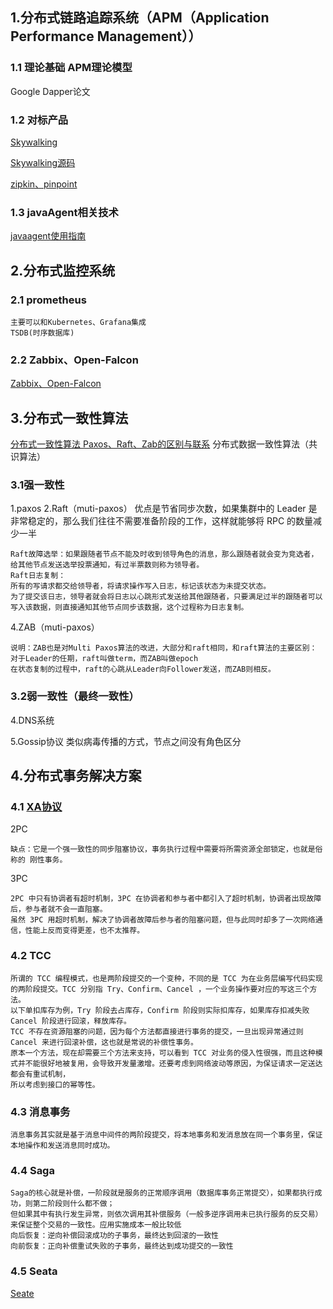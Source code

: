 ## 1.分布式链路追踪系统（APM（Application Performance Management））
### 1.1 理论基础 APM理论模型
Google Dapper论文
### 1.2 对标产品
[Skywalking](https://mp.weixin.qq.com/s/A9gmNsmuSdrMw8GqgbKa3A)

[Skywalking源码](https://zhuanlan.zhihu.com/p/110933177)

[zipkin、pinpoint](https://www.jianshu.com/p/4fa81b661f55)

### 1.3 javaAgent相关技术
[javaagent使用指南](https://www.cnblogs.com/rickiyang/p/11368932.html)

## 2.分布式监控系统
### 2.1 prometheus
```
主要可以和Kubernetes、Grafana集成
TSDB(时序数据库)
```
### 2.2 Zabbix、Open-Falcon
[Zabbix、Open-Falcon](https://www.sohu.com/a/342733264_198222)

## 3.分布式一致性算法

[分布式一致性算法 Paxos、Raft、Zab的区别与联系](https://www.cnblogs.com/bigband/p/13520586.html)
分布式数据一致性算法（共识算法）

### 3.1强一致性
1.paxos
2.Raft（muti-paxos） 优点是节省同步次数，如果集群中的 Leader 是非常稳定的，那么我们往往不需要准备阶段的工作，这样就能够将 RPC 的数量减少一半
```
Raft故障选举：如果跟随者节点不能及时收到领导角色的消息，那么跟随者就会变为竞选者，给其他节点发送选举投票通知，有过半票数则称为领导者。
Raft日志复制：
所有的写请求都交给领导者，将请求操作写入日志，标记该状态为未提交状态。
为了提交该日志，领导者就会将日志以心跳形式发送给其他跟随者，只要满足过半的跟随者可以写入该数据，则直接通知其他节点同步该数据，这个过程称为日志复制。
```
4.ZAB（muti-paxos）

```
说明：ZAB也是对Multi Paxos算法的改进，大部分和raft相同，和raft算法的主要区别：
对于Leader的任期，raft叫做term，而ZAB叫做epoch
在状态复制的过程中，raft的心跳从Leader向Follower发送，而ZAB则相反。
```

### 3.2弱一致性（最终一致性）
4.DNS系统

5.Gossip协议
类似病毒传播的方式，节点之间没有角色区分


## 4.分布式事务解决方案

### 4.1 [XA协议](https://blog.csdn.net/BruceLiu_code/article/details/114922914)
2PC 
```
缺点：它是一个强一致性的同步阻塞协议，事务执⾏过程中需要将所需资源全部锁定，也就是俗称的 刚性事务。
```
3PC
```
2PC 中只有协调者有超时机制，3PC 在协调者和参与者中都引入了超时机制，协调者出现故障后，参与者就不会一直阻塞。
虽然 3PC 用超时机制，解决了协调者故障后参与者的阻塞问题，但与此同时却多了一次网络通信，性能上反而变得更差，也不太推荐。
```

### 4.2 TCC
```
所谓的 TCC 编程模式，也是两阶段提交的一个变种，不同的是 TCC 为在业务层编写代码实现的两阶段提交。TCC 分别指 Try、Confirm、Cancel ，一个业务操作要对应的写这三个方法。
以下单扣库存为例，Try 阶段去占库存，Confirm 阶段则实际扣库存，如果库存扣减失败 Cancel 阶段进行回滚，释放库存。
TCC 不存在资源阻塞的问题，因为每个方法都直接进行事务的提交，一旦出现异常通过则 Cancel 来进行回滚补偿，这也就是常说的补偿性事务。
原本一个方法，现在却需要三个方法来支持，可以看到 TCC 对业务的侵入性很强，而且这种模式并不能很好地被复用，会导致开发量激增。还要考虑到网络波动等原因，为保证请求一定送达都会有重试机制，
所以考虑到接口的幂等性。
```

### 4.3 消息事务
```
消息事务其实就是基于消息中间件的两阶段提交，将本地事务和发消息放在同一个事务里，保证本地操作和发送消息同时成功。
```

### 4.4 Saga
```
Saga的核心就是补偿，一阶段就是服务的正常顺序调用（数据库事务正常提交），如果都执行成功，则第二阶段则什么都不做；
但如果其中有执行发生异常，则依次调用其补偿服务（一般多逆序调用未已执行服务的反交易）来保证整个交易的一致性。应用实施成本一般比较低
向后恢复：逆向补偿回滚成功的子事务，最终达到回滚的一致性
向前恢复：正向补偿重试失败的子事务，最终达到成功提交的一致性
```

### 4.5 Seata

[Seate](http://seata.io/zh-cn/docs/overview/what-is-seata.html)
